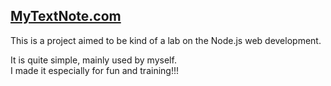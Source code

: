 [MyTextNote.com](http://mytextnote.com)
---------------------------------------

This is a project aimed to be kind of a lab on the Node.js web development.

It is quite simple, mainly used by myself.  
I made it especially for fun and training!!!

